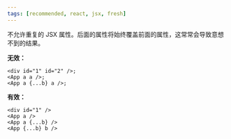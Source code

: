 ```yaml
---
tags: [recommended, react, jsx, fresh]
---
```


不允许重复的 JSX 属性。后面的属性将始终覆盖前面的属性，这常常会导致意想不到的结果。

**无效：**

```tsx
<div id="1" id="2" />;
<App a a />;
<App a {...b} a />;
```

**有效：**

```tsx
<div id="1" />
<App a />
<App a {...b} />
<App {...b} b />
```